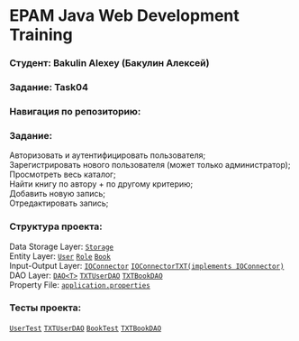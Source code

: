 # EPAM Java Web Development Training
### Студент: Bakulin Alexey (Бакулин Алексей)
### Задание: Task04
### Навигация по репозиторию:
### Задание:
Авторизовать и аутентифицировать пользователя;  
Зарегистрировать нового пользователя (может только администратор);  
Просмотреть весь каталог;  
Найти книгу по автору + по другому критерию;  
Добавить новую запись;  
Отредактировать запись;
### Структура проекта:
Data Storage Layer: [`Storage`](https://github.com/alex96brk/epam-training-java-web-task04-bakulin/tree/branch-a/src/resources/storage)  
Entity Layer: [`User`](https://github.com/alex96brk/epam-training-java-web-task04-bakulin/blob/branch-a/src/by/epamtc/bakulin/model/User.java) [`Role`](https://github.com/alex96brk/epam-training-java-web-task04-bakulin/blob/branch-a/src/by/epamtc/bakulin/model/Role.java) [`Book`](https://github.com/alex96brk/epam-training-java-web-task04-bakulin/blob/branch-a/src/by/epamtc/bakulin/model/Book.java)  
Input-Output Layer: [`IOConnector`](https://github.com/alex96brk/epam-training-java-web-task04-bakulin/blob/branch-a/src/by/epamtc/bakulin/io/IOConnector.java) [`IOConnectorTXT(implements IOConnector)`](https://github.com/alex96brk/epam-training-java-web-task04-bakulin/blob/branch-a/src/by/epamtc/bakulin/io/impl/IOConnectorTXT.java)  
DAO Layer: [`DAO<T>`](https://github.com/alex96brk/epam-training-java-web-task04-bakulin/blob/branch-a/src/by/epamtc/bakulin/dao/DAO.java) [`TXTUserDAO`](https://github.com/alex96brk/epam-training-java-web-task04-bakulin/blob/branch-a/src/by/epamtc/bakulin/dao/impl/TXTUserDAO.java) [`TXTBookDAO`](https://github.com/alex96brk/epam-training-java-web-task04-bakulin/blob/branch-a/src/by/epamtc/bakulin/dao/impl/TXTBookDAO.java)  
Property File: [`application.properties`](https://github.com/alex96brk/epam-training-java-web-task04-bakulin/blob/branch-a/src/resources/application.properties)  
### Тесты проекта:
[`UserTest`](https://github.com/alex96brk/epam-training-java-web-task04-bakulin/blob/branch-a/src/by/epamtc/bakulin/test/UserTest.java) [`TXTUserDAO`](https://github.com/alex96brk/epam-training-java-web-task04-bakulin/blob/master/src/by/epamtc/bakulin/test/TXTUserDAOTest.java) [`BookTest`](https://github.com/alex96brk/epam-training-java-web-task04-bakulin/blob/branch-a/src/by/epamtc/bakulin/test/BookTest.java) [`TXTBookDAO`](https://github.com/alex96brk/epam-training-java-web-task04-bakulin/blob/branch-a/src/by/epamtc/bakulin/test/TXTBookDAOTest.java)